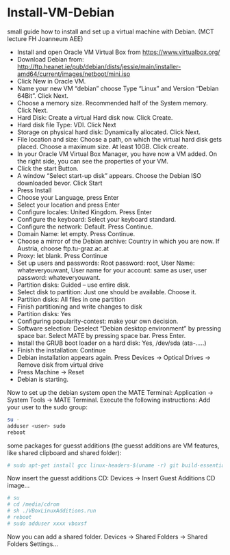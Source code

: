 # Install-VM-Debian
small guide how to install and set up a virtual machine with Debian. (MCT lecture FH Joanneum AEE)

 - Install and open Oracle VM Virtual Box from https://www.virtualbox.org/
 - Download Debian from: http://ftp.heanet.ie/pub/debian/dists/jessie/main/installer-amd64/current/images/netboot/mini.iso
 - Click New in Oracle VM.
 - Name your new VM “debian” choose Type “Linux” and Version “Debian 64Bit”. Click Next.
 - Choose a memory size. Recommended half of the System memory. Click Next.
 - Hard Disk: Create a virtual Hard disk now. Click Create.
 - Hard disk file Type: VDI. Click Next
 - Storage on physical hard disk: Dynamically allocated. Click Next.
 - File location and size: Choose a path, on which the virtual hard disk gets placed. Choose a maximum size. At least 10GB. Click create.
 - In your Oracle VM Virtual Box Manager, you have now a VM added. On the right side, you can see the properties of your VM.
 - Click the start Button. 
 - A window “Select start-up disk” appears. Choose the Debian ISO downloaded bevor. Click Start
 - Press Install
 - Choose your Language, press Enter
 - Select your location and press Enter
 - Configure locales: United Kingdom. Press Enter
 - Configure the keyboard: Select your keyboard standard.
 - Configure the network: Default. Press Continue.
 - Domain Name: let empty. Press Continue.
 - Choose a mirror of the Debian archive: Country in which you are now. If Austria, choose ftp.tu-graz.ac.at
 - Proxy: let blank. Press Continue
 - Set up users and passwords: Root password: root, User Name: whateveryouwant, User name for your account: same as user, user password: whateveryouwant.
 - Partition disks: Guided – use entire disk.
 - Select disk to partition: Just one should be available. Choose it.
 - Partition disks: All files in one partition
 - Finish partitioning and write changes to disk
 - Partition disks: Yes
 - Configuring popularity-contest: make your own decision.
 - Software selection: Deselect “Debian desktop environment” by pressing space bar. Select MATE by pressing space bar. Press Enter.
 - Install the GRUB boot loader on a hard disk: Yes, /dev/sda (ata-…..)
 - Finish the installation: Continue
 - Debian installation appears again. Press Devices -> Optical Drives -> Remove disk from virtual drive
 - Press Machine -> Reset
 - Debian is starting.




Now to set up the debian system open the MATE Terminal:
Application -> System Tools -> MATE Terminal.
Execute the following instructions:
Add your user to the sudo group:

```sh
su -
adduser <user> sudo
reboot
```
some packages for guesst additions (the guesst additions are VM features, like shared clipboard and shared folder):

```sh
# sudo apt-get install gcc linux-headers-$(uname -r) git build-essential
```

Now insert the guesst additions CD:
Devices -> Insert Guest Additions CD image…
```sh
# su
# cd /media/cdrom
# sh ./VBoxLinuxAdditions.run 
# reboot
# sudo adduser xxxx vboxsf
```
Now you can add a shared folder. 
Devices -> Shared Folders -> Shared Folders Settings…

